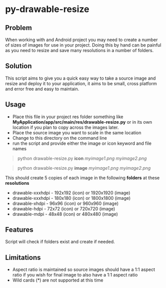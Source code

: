 # py-drawable-resize

## Problem
When working with and Android project you may need to create a number of sizes of images for use in your project.  Doing this by hand can be painful as you need to resize and save many resolutions in a number of folders.

## Solution
This script aims to give you a quick easy way to take a source image and resize and deploy it to your application, it aims to be small, cross platform and error free and easy to maintain.

## Usage
* Place this file in your project res folder something like __MyApplication/app/src/main/res/drawable-resize.py__ or in its own location if you plan to copy across the images later.
* Place the source image you want to scale in the same location
* Change to this directory on the command line
* run the script and provide either the image or icon keyword and file names

> python drawable-resize.py __icon__ _myimage1.png_ _myimage2.png_

> python drawable-resize.py __image__ _myimage1.png_ _myimage2.png_

This should create 5 copies of each image in the following __folders__ at these __resolutions__
* drawable-xxxhdpi - 192x192 (icon) or 1920x1920 (image)
* drawable-xxxhdpi - 180x180 (icon) or 1800x1800 (image)
* drawable-xhdpi - 96x96 (icon) or 960x960 (image)
* drawable-hdpi - 72x72 (icon) or 720x720 (image)
* drawable-mdpi - 48x48 (icon) or 480x480 (image)

## Features
Script will check if folders exist and create if needed.

## Limitations
* Aspect ratio is maintained so source images should have a 1:1 aspect ratio if you wish for final image to also have a 1:1 aspect ratio
* Wild cards (\*) are not supported at this time
